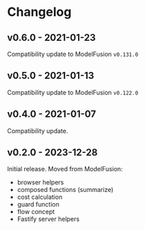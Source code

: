 # Changelog

## v0.6.0 - 2021-01-23

Compatibility update to ModelFusion `v0.131.0`

## v0.5.0 - 2021-01-13

Compatibility update to ModelFusion `v0.122.0`

## v0.4.0 - 2021-01-07

Compatibility update.

## v0.2.0 - 2023-12-28

Initial release. Moved from ModelFusion:

- browser helpers
- composed functions (summarize)
- cost calculation
- guard function
- flow concept
- Fastify server helpers
